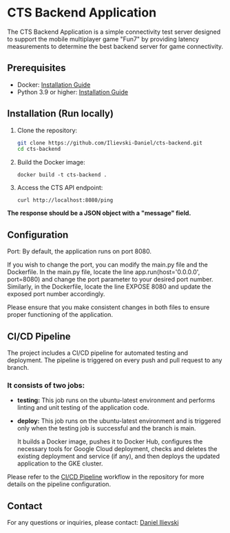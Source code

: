 # CTS Backend Application

The CTS Backend Application is a simple connectivity test server designed to support the mobile multiplayer game "Fun7" by providing latency measurements to determine the best backend server for game connectivity.

## Prerequisites

- Docker: [Installation Guide](https://docs.docker.com/get-docker/)
- Python 3.9 or higher: [Installation Guide](https://www.python.org/downloads/)

## Installation (Run locally)

1. Clone the repository:

   ```bash
   git clone https://github.com/Ilievski-Daniel/cts-backend.git
   cd cts-backend
   ```

2. Build the Docker image:

    ```
    docker build -t cts-backend .
    ```

3. Access the CTS API endpoint:

    ```
    curl http://localhost:8080/ping
    ```

<b>The response should be a JSON object with a "message" field.</b>

## Configuration

Port: By default, the application runs on port 8080.

If you wish to change the port, you can modify the main.py file and the Dockerfile. In the main.py file, locate the line app.run(host='0.0.0.0', port=8080) and change the port parameter to your desired port number. Similarly, in the Dockerfile, locate the line EXPOSE 8080 and update the exposed port number accordingly.

Please ensure that you make consistent changes in both files to ensure proper functioning of the application.

## CI/CD Pipeline

The project includes a CI/CD pipeline for automated testing and deployment. 
The pipeline is triggered on every push and pull request to any branch. 

### It consists of two jobs:

- <b>testing:</b> 
    This job runs on the ubuntu-latest environment and performs linting and unit testing of the application code.

- <b>deploy:</b> 
    This job runs on the ubuntu-latest environment and is triggered only when the testing job is successful and the branch is main. 

    It builds a Docker image, pushes it to Docker Hub, configures the necessary tools for Google Cloud deployment, checks and deletes the existing deployment and service (if any), and then deploys the updated application to the GKE cluster.

Please refer to the [CI/CD Pipeline](/.github/workflows/ci_cd_pipeline.yaml) workflow in the repository for more details on the pipeline configuration.

## Contact
For any questions or inquiries, please contact: [Daniel Ilievski](https://www.linkedin.com/in/danielilievski/)